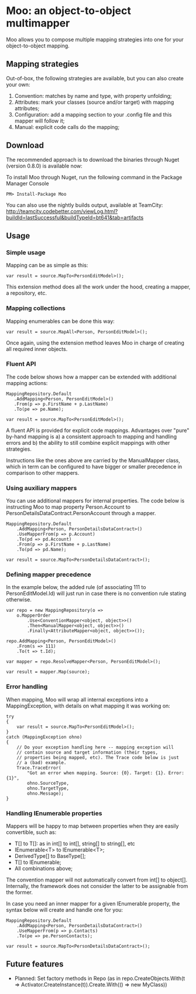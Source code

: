 Moo: an object-to-object multimapper
====================================

Moo allows you to compose multiple mapping strategies into one for your object-to-object mapping.

Mapping strategies
------------------

Out-of-box, the following strategies are available, but you can also create your own:

1. Convention: matches by name and type, with property unfolding;
2. Attributes: mark your classes (source and/or target) with mapping attributes;
3. Configuration: add a mapping section to your .config file and this mapper will follow it;
4. Manual: explicit code calls do the mapping;

Download
--------

The recommended approach is to download the binaries through Nuget (version 0.8.0) is available now:

To install Moo through Nuget, run the following command in the Package Manager Console

	PM> Install-Package Moo

You can also use the nightly builds output, available at TeamCity:
http://teamcity.codebetter.com/viewLog.html?buildId=lastSuccessful&buildTypeId=bt641&tab=artifacts

Usage
-----

### Simple usage

Mapping can be as simple as this:

    var result = source.MapTo<PersonEditModel>();

This extension method does all the work under the hood, creating a mapper, a repository, etc.

### Mapping collections

Mapping enumerables can be done this way:

    var result = source.MapAll<Person, PersonEditModel>();

Once again, using the extension method leaves Moo in charge of creating all required inner objects.

### Fluent API

The code below shows how a mapper can be extended with additional mapping actions:

    MappingRepository.Default
       .AddMapping<Person, PersonEditModel>()
       .From(p => p.FirstName + p.LastName)
       .To(pe => pe.Name);

    var result = source.MapTo<PersonEditModel>();

A fluent API is provided for explicit code mappings. Advantages over "pure" by-hand mapping is a) a consistent approach to mapping and handling errors and b) the ability to still combine explicit mappings with other strategies.

Instructions like the ones above are carried by the ManualMapper class, which in term can be configured to have bigger or smaller precedence in comparison to other mappers.

### Using auxiliary mappers

You can use additional mappers for internal properties. The code below is instructing Moo to map property Person.Account to PersonDetailsDataContract.PersonAccount through a mapper. 

    MappingRepository.Default
        .AddMapping<Person, PersonDetailsDataContract>()
        .UseMapperFrom(p => p.Account)
        .To(pd => pd.Account)
        .From(p => p.FirstName + p.LastName)
        .To(pd => pd.Name);

    var result = source.MapTo<PersonDetailsDataContract>();

### Defining mapper precedence

In the example below, the added rule (of associating 111 to PersonEditModel.Id) will just run in case there is no convention rule stating otherwise.

    var repo = new MappingRepository(o =>
        o.MapperOrder
            .Use<ConventionMapper<object, object>>()
            .Then<ManualMapper<object, object>>()
            .Finally<AttributeMapper<object, object>>());

    repo.AddMapping<Person, PersonEditModel>()
        .From(s => 111)
        .To(t => t.Id);

    var mapper = repo.ResolveMapper<Person, PersonEditModel>();

    var result = mapper.Map(source);

### Error handling

When mapping, Moo will wrap all internal exceptions into a MappingException, with details on what mapping it was working on:

    try
    {
        var result = source.MapTo<PersonEditModel>();
    }
    catch (MappingException ohno)
    {
        // Do your exception handling here -- mapping exception will 
		// contain source and target information (their types, 
		// properties being mapped, etc). The Trace code below is just
		// a (bad) example.
        Trace.TraceError(
            "Got an error when mapping. Source: {0}. Target: {1}. Error: {1}",
            ohno.SourceType,
            ohno.TargetType,
            ohno.Message);
    }

### Handling IEnumerable properties

Mappers will be happy to map between properties when they are easily convertible, such as:

* T[] to T[]: as in int[] to int[], string[] to string[], etc
* IEnumerable\<T\> to IEnumerable\<T\>;
* DerivedType[] to BaseType[];
* T[] to IEnumerable<T>;
* All combinations above;

The convention mapper will not automatically convert from int[] to object[]. Internally, the framework does not consider the latter to be assignable from the former.

In case you need an inner mapper for a given IEnumerable property, the syntax below will create and handle one for you:

    MappingRepository.Default
        .AddMapping<Person, PersonDetailsDataContract>()
        .UseMapperFrom(p => p.Contacts)
        .To(pe => pe.PersonContacts);

    var result = source.MapTo<PersonDetailsDataContract>();

Future features
------------------------

* Planned: Set factory methods in Repo (as in repo.CreateObjects.With(t => Activator.CreateInstance(t)).Create<MyClass>.With(() => new MyClass)) 

